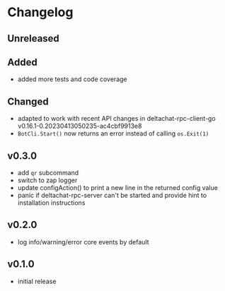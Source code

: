# Changelog

## Unreleased

## Added

- added more tests and code coverage

## Changed

- adapted to work with recent API changes in deltachat-rpc-client-go v0.16.1-0.20230413050235-ac4cbf9913e8
- `BotCli.Start()` now returns an error instead of calling `os.Exit(1)`

## v0.3.0

- add `qr` subcommand
- switch to zap logger
- update configAction() to print a new line in the returned config value
- panic if deltachat-rpc-server can't be started and provide hint to installation instructions

## v0.2.0

- log info/warning/error core events by default

## v0.1.0

- initial release
